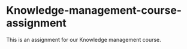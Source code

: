 # Knowledge-management-course-assignment
This is an assignment for our Knowledge management course.

